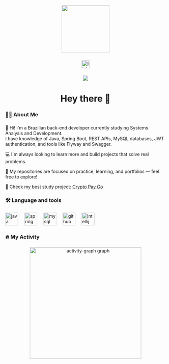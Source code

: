 <div align="center">
  <img height="150" src="https://media.giphy.com/media/Dh5q0sShxgp13DwrvG/giphy.gif?cid=790b7611f10vc88mnt3fvclth273yo023h1qmp1uwg26svlt&ep=v1_gifs_search&rid=giphy.gif&ct=g"  />
</div>

###

<div align="center">
  <a href="https://www.linkedin.com/in/leandro-malikoski/" target="_blank">
    <img src="https://img.shields.io/static/v1?message=LinkedIn&logo=linkedin&label=&color=0077B5&logoColor=white&labelColor=&style=for-the-badge" height="25" alt="linkedin logo"  />
  </a>
</div>

###

<div align="center">
  <img src="https://visitor-badge.laobi.icu/badge?page_id=LeandroMalikoski.LeandroMalikoski&"  />
</div>

###

<h1 align="center">Hey there 👋</h1>

###

<h3 align="left">👩‍💻  About Me</h3>

###

👋 Hi! I'm a Brazilian back-end developer currently studying Systems Analysis and Development.  
I have knowledge of Java, Spring Boot, REST APIs, MySQL databases, JWT authentication, and tools like Flyway and Swagger.  

💻 I'm always looking to learn more and build projects that solve real problems.  

🚀 My repositories are focused on practice, learning, and portfolios — feel free to explore!

🚀 Check my best study project: [Crypto Pay Go](https://github.com/LeandroMalikoski/CryptoPayGo)

###

<h3 align="left">🛠 Language and tools</h3>

###

<div align="left">
  <img src="https://cdn.jsdelivr.net/gh/devicons/devicon/icons/java/java-original.svg" height="40" alt="java logo"  />
  <img width="12" />
  <img src="https://cdn.jsdelivr.net/gh/devicons/devicon/icons/spring/spring-original.svg" height="40" alt="spring logo"  />
  <img width="12" />
  <img src="https://cdn.jsdelivr.net/gh/devicons/devicon/icons/mysql/mysql-original.svg" height="40" alt="mysql logo"  />
  <img width="12" />
  <img src="https://cdn.jsdelivr.net/gh/devicons/devicon/icons/github/github-original.svg" height="40" alt="github logo"  />
  <img width="12" />
  <img src="https://cdn.jsdelivr.net/gh/devicons/devicon/icons/intellij/intellij-original.svg" height="40" alt="intellij logo"  />
</div>

###

<h3 align="left">🔥 My Activity</h3>

###

<div align="center">
  <img src="https://github-readme-activity-graph.vercel.app/graph?username=LeandroMalikoski&radius=0&hide_border=false&hide_title=false&area=true&theme=noctis-minimus&custom_title=Commits" height="350" alt="activity-graph graph"  />
</div>

###
